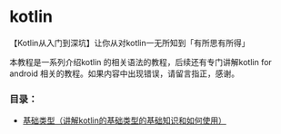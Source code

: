 # kotlin
【Kotlin从入门到深坑】让你从对kotlin一无所知到「有所思有所得」

本教程是一系列介绍kotlin 的相关语法的教程，后续还有专门讲解kotlin for android 相关的教程。如果内容中出现错误，请留言指正，感谢。

### 目录：

 - [基础类型（讲解kotlin的基础类型的基础知识和如何使用）](https://github.com/guohaiyang1992/kotlin/blob/master/%E5%9F%BA%E7%A1%80%E7%B1%BB%E5%9E%8B.md)
